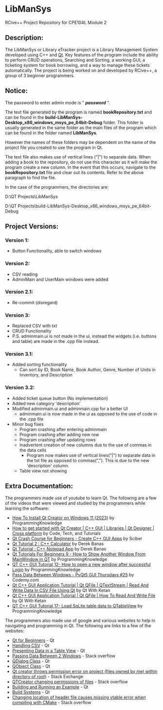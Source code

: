 # LibManSys
RCive++ Project Repository for CPE104L Module 2

## Description:
The LibManSys or Library eTracker project is a Library Management System developed using C++ and [Qt](https://www.qt.io/). Key features of the program include the ability to perform CRUD operations, Searching and Sorting, a working GUI, a ticketing system for book borrowing, and a way to manage these tickets automatically. The project is being worked on and developed by RCive++, a group of 3 beginner programmers.

## Notice:
The password to enter admin mode is " ***password*** ".

The text file generated by the program is named **bookRepository.txt** and can be found in the **build-LibManSys-Desktop_x86_windows_msys_pe_64bit-Debug** folder. This folder is usually generated in the same folder as the main files of the program which can be found in the folder named **LibManSys**.

However the names of these folders may be dependent on the name of the project file you created to use the program in Qt.

The text file also makes use of vertical lines ("|") to separate data. When adding a book to the repository, do not use this character as it will make the program create a new column. In the event that this occurs, navigate to the **bookRepository.txt** file and clear out its contents. Refer to the above paragraph to find the file.

In the case of the programmers, the directories are:

D:\QT Projects\LibManSys

D:\QT Projects\build-LibManSys-Desktop_x86_windows_msys_pe_64bit-Debug

## Project Versions:

### Version 1: ###
 * Button Functionality, able to switch windows

### Version 2: ###
 * CSV reading
 * AdminMain and UserMain windows were added

### Version 2.1: ###
 * Re-commit (disregard)

### Version 3: ###
 * Replaced CSV with txt
 * CRUD Functionality
 * P.S. adminmain.ui is not made in the ui, instead the widgets (i.e. buttons and table) are made in the .cpp file instead.

### Version 3.1: ###
 * Added sorting functionality
   * Can sort by ID, Book Name, Book Author, Genre, Number of Units in Inventory, and Description

### Version 3.2: ###
 * Added ticket queue button (No implementation)
 * Added new category 'description'
 * Modified adminmain.ui and adminmain.cpp for a better UI
   * adminmain.ui is now made in the ui as opposed to the use of code in the .cpp file
 * Minor bug fixes
   * Program crashing after entering adminmain
   * Program crashing after adding new row
   * Program crashing after updating rows
   * Inadvertent creation of new columns due to the use of commas in the data cells
     * Program now makes use of vertical lines("|") to separate data in the txt file as opposed to commas(","). This is due to the new 'description' column.
   * Table view not showing

## Extra Documentation:
The programmers made use of youtube to learn Qt. The following are a few of the videos that were viewed and studied by the programmers while learning the software:
* [How To Install Qt Creator on Windows 11 (2023)](https://www.youtube.com/watch?v=OoVNt-KJ96w) by ProgrammingKnowledge
* [How to get started with Qt Creator | C++ GUI | Libraries | Qt Designer | Cross platform](https://www.youtube.com/watch?v=H2ud-ATLIdI) by Code, Tech, and Tutorials
* [Qt Crash Course for Beginners - Create C++ GUI Apps](https://www.youtube.com/watch?v=cXojtB8vS2E) by Sciber
* [Qt Tutorial 2 : C++ Calculator](https://www.youtube.com/watch?v=txGRU7OrTZo) by Derek Banas
* [Qt Tutorial : C++ Notepad App](https://www.youtube.com/watch?v=I96uPDifZ1w) by Derek Banas
* [Qt Tutorials For Beginners 9 - How to Show Another Window From MainWindow in QT](https://www.youtube.com/watch?v=VigUMAfE2q4) by ProgrammingKnowledge
* [QT C++ GUI Tutorial 12- How to open a new window after successful Login](https://www.youtube.com/watch?v=EAD8x7z75tU) by ProgrammingKnowledge
* [Pass Data Between Windows - PyQt5 GUI Thursdays #25](https://www.youtube.com/watch?v=hdR1pE35ad4) by Codemy.com
* [Qt C++ GUI Application Tutorial | Qt QFile | QTextStream | Read And Write Data In CSV File Using Qt](https://www.youtube.com/watch?v=BTwOLCBWcnE) by Qt With Ketan
* [Qt C++ GUI Application Tutorial | Qt QFile | How To Read And Write File](https://www.youtube.com/watch?v=FM5i_nep08c) by Qt With Ketan
* [QT C++ GUI Tutorial 17- Load SqLite table data to QTableView](https://www.youtube.com/watch?v=OrHitqwJu8Q) by ProgrammingKnowledge

The programmers also made use of google and various websites to help in navigating and programming in Qt. The following are links to a few of the websites:
* [Qt for Beginners](https://wiki.qt.io/Qt_for_Beginners) - Qt
* [Handling CSV](https://wiki.qt.io/Handling_CSV) - Qt
* [Presenting Data in a Table View](https://doc.qt.io/qt-6/sql-presenting.html) - Qt
* [Passing Data Between 2 Windows](https://stackoverflow.com/questions/19200598/passing-data-between-2-windows-qt) - Stack overflow
* [QDialog Class](https://doc.qt.io/qt-6/qdialog.html) - Qt
* [QObject Class](https://doc.qt.io/qt-6/qobject.html) - Qt
* [Qt creator throws permission error on project (files owned by me) within directory of root)](https://superuser.com/questions/639968/qt-creator-throws-permission-error-on-project-files-owned-by-me-within-directo) - Stack Exchange
* [QTCreator changing permissions of files](https://stackoverflow.com/questions/50911796/qtcreator-changing-permissions-of-files) - Stack overflow
* [Building and Running an Example](https://doc.qt.io/qtcreator/creator-build-example-application.html) - Qt
* [Build Systems](https://doc.qt.io/qtcreator/creator-project-other.html) - Qt
* [Changing location of header file causes missing vtable error when compiling with CMake](https://stackoverflow.com/questions/56435647/changing-location-of-header-file-causes-missing-vtable-error-when-compiling-with) - Stack overflow

